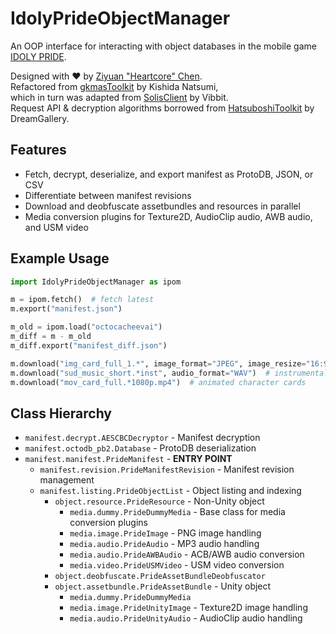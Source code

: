 # IdolyPrideObjectManager

An OOP interface for interacting with object databases
in the mobile game [IDOLY PRIDE](https://idolypride.jp/).

Designed with ❤ by [Ziyuan "Heartcore" Chen](https://allenheartcore.github.io/). <br>
Refactored from [gkmasToolkit](https://github.com/kishidanatsumi/gkmasToolkit) by Kishida Natsumi, <br>
which in turn was adapted from [SolisClient](https://github.com/MalitsPlus/SolisClient) by Vibbit. <br>
Request API & decryption algorithms borrowed from [HatsuboshiToolkit](https://github.com/DreamGallery/HatsuboshiToolkit) by DreamGallery.



## Features

- Fetch, decrypt, deserialize, and export manifest as ProtoDB, JSON, or CSV
- Differentiate between manifest revisions
- Download and deobfuscate assetbundles and resources in parallel
- Media conversion plugins for Texture2D, AudioClip audio, AWB audio, and USM video



## Example Usage

```python
import IdolyPrideObjectManager as ipom

m = ipom.fetch()  # fetch latest
m.export("manifest.json")

m_old = ipom.load("octocacheevai")
m_diff = m - m_old
m_diff.export("manifest_diff.json")

m.download("img_card_full_1.*", image_format="JPEG", image_resize="16:9")  # character cards
m.download("sud_music_short.*inst", audio_format="WAV")  # instrumental songs
m.download("mov_card_full.*1080p.mp4")  # animated character cards
```



## Class Hierarchy

- `manifest.decrypt.AESCBCDecryptor` - Manifest decryption
- `manifest.octodb_pb2.Database` - ProtoDB deserialization
- `manifest.manifest.PrideManifest` - **ENTRY POINT**
  - `manifest.revision.PrideManifestRevision` - Manifest revision management
  - `manifest.listing.PrideObjectList` - Object listing and indexing
    - `object.resource.PrideResource` - Non-Unity object
      - `media.dummy.PrideDummyMedia` - Base class for media conversion plugins
      - `media.image.PrideImage` - PNG image handling
      - `media.audio.PrideAudio` - MP3 audio handling
      - `media.audio.PrideAWBAudio` - ACB/AWB audio conversion
      - `media.video.PrideUSMVideo` - USM video conversion
    - `object.deobfuscate.PrideAssetBundleDeobfuscator`
    - `object.assetbundle.PrideAssetBundle` - Unity object
      - `media.dummy.PrideDummyMedia`
      - `media.image.PrideUnityImage` - Texture2D image handling
      - `media.audio.PrideUnityAudio` - AudioClip audio handling
